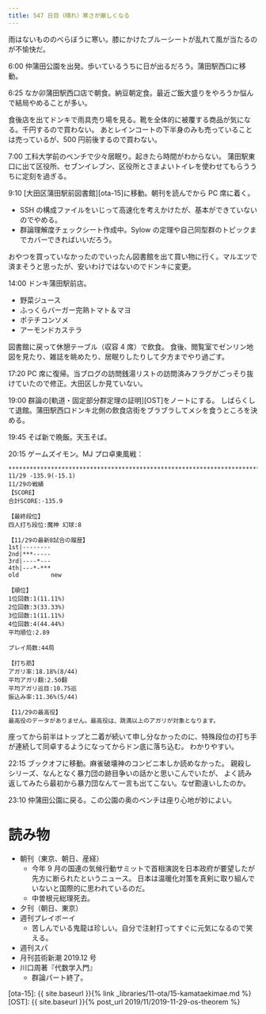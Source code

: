 ```yaml
---
title: 547 日目（晴れ）寒さが厳しくなる
---
```


雨はないもののべらぼうに寒い。膝にかけたブルーシートが乱れて風が当たるのが不愉快だ。

6:00 仲蒲田公園を出発。歩いているうちに日が出るだろう。蒲田駅西口に移動。

6:25 なか卯蒲田駅西口店で朝食。納豆朝定食。最近ご飯大盛りをやろうか悩んで結局やめることが多い。

食後店を出てドンキで雨具売り場を見る。靴を全体的に被覆する商品が気になる。千円するので買わない。
あとレインコートの下半身のみも売っていることは売っているが、500 円前後するので買わない。

7:00 工科大学前のベンチで少々居眠り。起きたら時間がわからない。
蒲田駅東口に出て区役所、セブンイレブン、区役所とさまよいトイレを使わせてもらううちに定刻を過ぎる。

9:10 [大田区蒲田駅前図書館][ota-15]に移動。朝刊を読んでから PC 席に着く。

* SSH の構成ファイルをいじって高速化を考えかけたが、基本ができていないのでやめる。
* 群論理解度チェックシート作成中。Sylow の定理や自己同型群のトピックまでカバーできればいいだろう。

おやつを買っていなかったのでいったん図書館を出て買い物に行く。マルエツで済まそうと思ったが、安いわけではないのでドンキに変更。

14:00 ドンキ蒲田駅前店。

* 野菜ジュース
* ふっくらバーガー完熟トマト＆マヨ
* ポテチコンソメ
* アーモンドカステラ

図書館に戻って休憩テーブル（収容 4 席）で飲食。
食後、閲覧室でゼンリン地図を見たり、雑誌を眺めたり、居眠りしたりして夕方までやり過ごす。

17:20 PC 席に復帰。当ブログの訪問銭湯リストの訪問済みフラグがごっそり抜けていたので修正。大田区しか見ていない。

19:00 群論の[軌道・固定部分群定理の証明][OST]をノートにする。
しばらくして退館。蒲田駅西口ドンキ北側の飲食店街をブラブラしてメシを食うところを決める。

19:45 そば新で晩飯。天玉そば。

20:15 ゲームズイモン。MJ プロ卓東風戦：

```text
********************************************************************************
11/29 -135.9(-15.1)
11/29の戦績
【SCORE】
合計SCORE:-135.9

【最終段位】
四人打ち段位:魔神 幻球:8

【11/29の最新8試合の履歴】
1st|--------
2nd|***-----
3rd|----*---
4th|---*-***
old         new

【順位】
1位回数:1(11.11%)
2位回数:3(33.33%)
3位回数:1(11.11%)
4位回数:4(44.44%)
平均順位:2.89

プレイ局数:44局

【打ち筋】
アガリ率:18.18%(8/44)
平均アガリ翻:2.50翻
平均アガリ巡目:10.75巡
振込み率:11.36%(5/44)

【11/29の最高役】
最高役のデータがありません。最高役は、跳満以上のアガリが対象となります。
```

座ってから前半はトップと二着が続いて申し分なかったのに、特殊段位の打ち手が連続して同卓するようになってからドン底に落ち込む。
わかりやすい。

22:15 ブックオフに移動。麻雀破壊神のコンビニ本しか読めなかった。
親殺しシリーズ、なんとなく暴力団の跡目争いの話かと思いこんでいたが、
よく読み返してみたら最初から暴力団なんて一言も出てこない。なぜ勘違いしたのか。

23:10 仲蒲田公園に戻る。この公園の奥のベンチは座り心地が妙によい。

# 読み物

* 朝刊（東京、朝日、産経）
  * 今年 9 月の国連の気候行動サミットで首相演説を日本政府が要望したが先方に断られたというニュース。
    日本は温暖化対策を真剣に取り組んでいないと国際的に思われているのだ。
  * 中曽根元総理死去。
* 夕刊（朝日、東京）
* 週刊プレイボーイ
  * 苦しんでいる鬼龍は珍しい。自分で注射打ってすぐに元気になるので笑える。
* 週刊スパ
* 月刊芸術新潮 2019.12 号
* 川口周著『代数学入門』
  * 群論パート終了。

[ota-15]: {{ site.baseurl }}{% link _libraries/11-ota/15-kamataekimae.md %}
[OST]: {{ site.baseurl }}{% post_url 2019/11/2019-11-29-os-theorem %}
